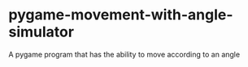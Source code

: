 # pygame-movement-with-angle-simulator
A pygame program that has the ability to move according to an angle
